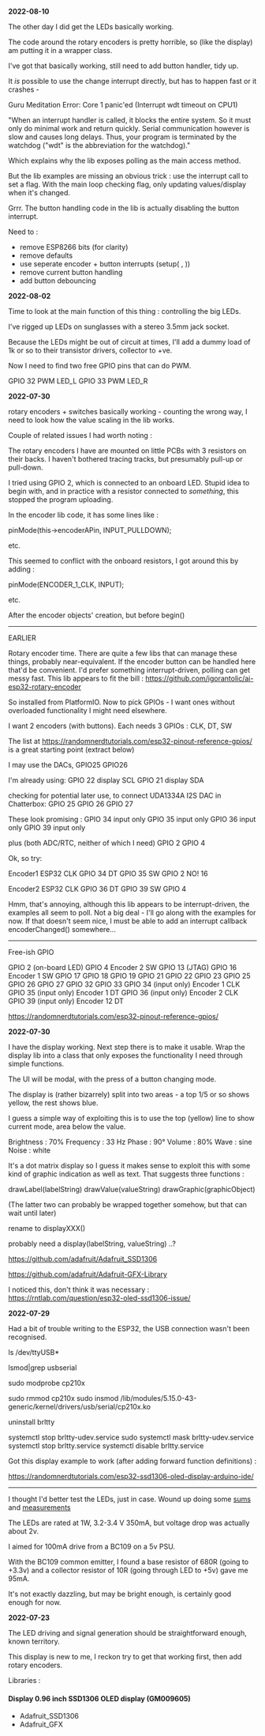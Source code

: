 **2022-08-10**

The other day I did get the LEDs basically working.

The code around the rotary encoders is pretty horrible, so (like the display) am putting it in a wrapper class.

I've got that basically working, still need to add button handler, tidy up.

It _is_ possible to use the change interrupt directly, but has to happen fast or it crashes -

Guru Meditation Error: Core 1 panic'ed (Interrupt wdt timeout on CPU1)

"When an interrupt handler is called, it blocks the entire system. So it must only do minimal work and return quickly. Serial communication however is slow and causes long delays. Thus, your program is terminated by the watchdog ("wdt" is the abbreviation for the watchdog)."

Which explains why the lib exposes polling as the main access method.

But the lib examples are missing an obvious trick : use the interrupt call to set a flag. With the main loop checking flag, only updating values/display when it's changed.

Grrr. The button handling code in the lib is actually disabling the button interrupt.

Need to :

- remove ESP8266 bits (for clarity)
- remove defaults
- use seperate encoder + button interrupts (setup( , ))
- remove current button handling
- add button debouncing

**2022-08-02**

Time to look at the main function of this thing : controlling the big LEDs.

I've rigged up LEDs on sunglasses with a stereo 3.5mm jack socket.

Because the LEDs might be out of circuit at times, I'll add a dummy load of 1k or so to their transistor drivers, collector to +ve.

Now I need to find two free GPIO pins that can do PWM.

GPIO 32 PWM LED_L
GPIO 33 PWM LED_R

**2022-07-30**

rotary encoders + switches basically working - counting the wrong way, I need to look how the value scaling in the lib works.

Couple of related issues I had worth noting :

The rotary encoders I have are mounted on little PCBs with 3 resistors on their backs. I haven't bothered tracing tracks, but presumably pull-up or pull-down.

I tried using GPIO 2, which is connected to an onboard LED. Stupid idea to begin with, and in practice with a resistor connected to _something_, this stopped the program uploading.

In the encoder lib code, it has some lines like :

pinMode(this->encoderAPin, INPUT_PULLDOWN);

etc.

This seemed to conflict with the onboard resistors, I got around this by adding :

pinMode(ENCODER_1_CLK, INPUT);

etc.

After the encoder objects' creation, but before begin()

---

EARLIER

Rotary encoder time. There are quite a few libs that can manage these things, probably near-equivalent. If the encoder button can be handled here that'd be convenient. I'd prefer something interrupt-driven, polling can get messy fast. This lib appears to fit the bill : https://github.com/igorantolic/ai-esp32-rotary-encoder

So installed from PlatformIO. Now to pick GPIOs - I want ones without overloaded functionality I might need elsewhere.

I want 2 encoders (with buttons). Each needs 3 GPIOs : CLK, DT, SW

The list at https://randomnerdtutorials.com/esp32-pinout-reference-gpios/
is a great starting point (extract below)

I may use the DACs,
GPIO25
GPIO26

I'm already using:
GPIO 22 display SCL
GPIO 21 display SDA

checking for potential later use, to connect UDA1334A I2S DAC in Chatterbox:
GPIO 25
GPIO 26
GPIO 27

These look promising :
GPIO 34 input only
GPIO 35 input only
GPIO 36 input only
GPIO 39 input only

plus (both ADC/RTC, neither of which I need)
GPIO 2
GPIO 4

Ok, so try:

Encoder1 ESP32
CLK GPIO 34
DT GPIO 35
SW GPIO 2 NO! 16

Encoder2 ESP32
CLK GPIO 36
DT GPIO 39
SW GPIO 4

Hmm, that's annoying, although this lib appears to be interrupt-driven, the examples all seem to poll.
Not a big deal - I'll go along with the examples for now. If that doesn't seem nice, I must be able to add an interrupt callback encoderChanged() somewhere...

---

Free-ish GPIO

GPIO 2 (on-board LED)
GPIO 4 Encoder 2 SW
GPIO 13 (JTAG)
GPIO 16 Encoder 1 SW
GPIO 17
GPIO 18
GPIO 19
GPIO 21
GPIO 22
GPIO 23
GPIO 25
GPIO 26
GPIO 27
GPIO 32
GPIO 33
GPIO 34 (input only) Encoder 1 CLK
GPIO 35 (input only) Encoder 1 DT
GPIO 36 (input only) Encoder 2 CLK
GPIO 39 (input only) Encoder 12 DT

https://randomnerdtutorials.com/esp32-pinout-reference-gpios/

**2022-07-30**

I have the display working. Next step there is to make it usable. Wrap the display lib into a class that only exposes the functionality I need through simple functions.

The UI will be modal, with the press of a button changing mode.

The display is (rather bizarrely) split into two areas - a top 1/5 or so shows yellow, the rest shows blue.

I guess a simple way of exploiting this is to use the top (yellow) line to show current mode, area below the value.

Brightness : 70%
Frequency : 33 Hz
Phase : 90°
Volume : 80%
Wave : sine
Noise : white

It's a dot matrix display so I guess it makes sense to exploit this with some kind of graphic indication as well as text. That suggests three functions :

drawLabel(labelString)
drawValue(valueString)
drawGraphic(graphicObject)

(The latter two can probably be wrapped together somehow, but that can wait until later)

rename to displayXXX()

probably need a display(labelString, valueString) ..?

https://github.com/adafruit/Adafruit_SSD1306

https://github.com/adafruit/Adafruit-GFX-Library

I noticed this, don't think it was necessary : https://rntlab.com/question/esp32-oled-ssd1306-issue/

**2022-07-29**

Had a bit of trouble writing to the ESP32, the USB connection wasn't been recognised.

ls /dev/ttyUSB\*

lsmod|grep usbserial

sudo modprobe cp210x

sudo rmmod cp210x
sudo insmod /lib/modules/5.15.0-43-generic/kernel/drivers/usb/serial/cp210x.ko

uninstall brltty

systemctl stop brltty-udev.service
sudo systemctl mask brltty-udev.service
systemctl stop brltty.service
systemctl disable brltty.service

Got this display example to work (after adding forward function definitions) :

https://randomnerdtutorials.com/esp32-ssd1306-oled-display-arduino-ide/

---

I thought I'd better test the LEDs, just in case. Wound up doing some [sums](https://github.com/danja/dreamachine/blob/main/images/led-driver-sums.jpeg) and [measurements](https://github.com/danja/dreamachine/blob/main/images/led-driver-measure.jpeg)

The LEDs are rated at 1W, 3.2-3.4 V 350mA, but voltage drop was actually about 2v.

I aimed for 100mA drive from a BC109 on a 5v PSU.

With the BC109 common emitter, I found a base resistor of 680R (going to +3.3v) and a collector resistor of 10R (going through LED to +5v) gave me 95mA.

It's not exactly dazzling, but may be bright enough, is certainly good enough for now.

**2022-07-23**

The LED driving and signal generation should be straightforward enough, known territory.

This display is new to me, I reckon try to get that working first, then add rotary encoders.

Libraries :

#### Display 0.96 inch SSD1306 OLED display (GM009605)

- Adafruit_SSD1306
- Adafruit_GFX
